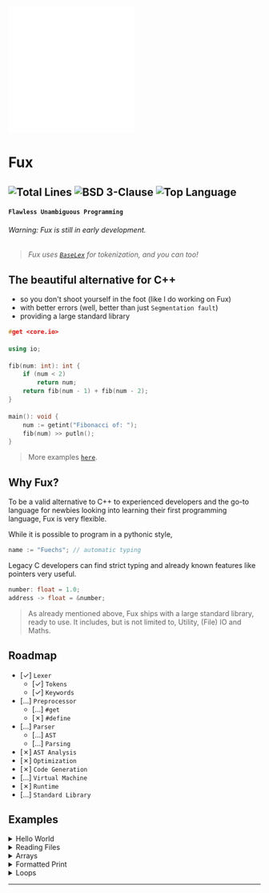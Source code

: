 <!-- FUX COLORS - #fcaa68 - #ec243c -->

<img src="./art/logo.svg" width=50%></img>

# Fux

![Total Lines](https://img.shields.io/tokei/lines/github.com/Fuechs/Fux?style=for-the-badge)
![BSD 3-Clause](https://img.shields.io/github/license/Fuechs/Fux?style=for-the-badge)
![Top Language](https://img.shields.io/github/languages/top/Fuechs/Fux?style=for-the-badge)
---

**`Flawless Unambiguous Programming`**

###### Warning: Fux is still in early development.

> *Fux uses [`BaseLex`](https://github.com/Fuechs/BaseLex) for tokenization, and you can too!*

## The beautiful alternative for C++ 

- so you don't shoot yourself in the foot (like I do working on Fux)
- with better errors (well, better than just `Segmentation fault`) 
- providing a large standard library


```cpp
#get <core.io>

using io;

fib(num: int): int {
    if (num < 2) 
        return num;
    return fib(num - 1) + fib(num - 2);
}

main(): void {
    num := getint("Fibonacci of: ");
    fib(num) >> putln();
}
```

> More examples [`here`](#examples).

## Why Fux?

To be a valid alternative to C++ to experienced developers and the go-to language for newbies looking into learning their first programming language, Fux is very flexible.

While it is possible to program in a pythonic style,

```cpp
name := "Fuechs"; // automatic typing
```

Legacy C developers can find strict typing and already known features like pointers very useful.

```cpp
number: float = 1.0;
address -> float = &number;
```

> As already mentioned above, Fux ships with a large standard library, ready to use.
> It includes, but is not limited to, Utility, (File) IO and Maths. 

## Roadmap

- [&check;] `Lexer`
    - [&check;] `Tokens`
    - [&check;] `Keywords`
- [...] `Preprocessor`
    - [...] `#get`
    - [&cross;] `#define`
- [...] `Parser`
    - [...] `AST`
    - [...] `Parsing`
- [&cross;] `AST Analysis`
- [&cross;] `Optimization`
- [&cross;] `Code Generation`
- [...] `Virtual Machine`
- [&cross;] `Runtime`
- [...] `Standard Library`

## Examples

<details>
    <summary>Hello World</summary>

<br>

```cpp
#get <core.io>

main(): void { 
    io.putln("Hello World!");
}
```

</details>

<details>
    <summary>Reading Files</summary>

<br>

```cpp
#get <core.file>
#get <core.io>

using file;

main(): void { 
    filePath := "path/file.txt";
    file := File(filePath, 'r');
    if (!?file) // check if file does not (-> !) exist (-> ?)
        io.err("Could not open "+filePath);
    contents := file.read();
}
```

</details>

<details>
    <summary>Arrays</summary>

<br>

```cpp
main(): void { 
    someArray: int[];
    someArray[] << 1; // someArray = {1}
    someArray[] << 3; // someArray = {1, 3}
}
```

</details>

<details>
    <summary>Formatted Print</summary>

<br>

```cpp
#get <core.io>

main(): void {
    res := 1;
    io.printf("Result: %i", res);
}
```

</details>

<details>
    <summary>Loops</summary>

<br>

```cpp
main(): void {

    string := "Some String";

    /// For-In Loop

    for (c: char) in (string) // {
        doSomething();
    // }

    /// For Loop

    for (i: u8; i < 10; ++i) // {
        doSomething();
    // }

    /// While Loop

    while (true) // {
        doSomething();
    // }

}
```

</details>

---
